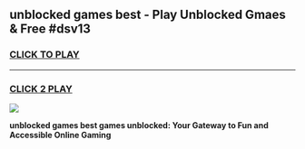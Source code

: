 
## unblocked games best - Play Unblocked Gmaes & Free #dsv13
<h3>
<a href="https://news.freeplayer.one?title=unblocked_games_best&ref=26F">CLICK TO PLAY</a></h3>
<hr>

<h3>
<a href="https://news.freeplayer.one?title=unblocked_games_best&ref=26F">CLICK 2 PLAY</a>
  
</h3>

<a href="https://news.freeplayer.one?title=unblocked_games_best&ref=26F/"><img src="https://clearcache.store/games.png"></a>


**unblocked games best games unblocked: Your Gateway to Fun and Accessible Online Gaming**
